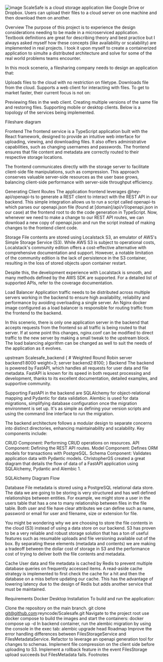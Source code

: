 ![image](https://github.com/user-attachments/assets/dd5398ce-1233-4423-9ac8-58dbe14045e8)
ScaleSafe is a cloud storage application like Google Drive or Dropbox. Users can upload their files to a cloud server on one machine and then download them on another.

Overview
The purpose of this project is to experience the design considerations needing to be made in a microserviced application. Textbook definitions are great for describing theory and best practice but I always asked myself how these concepts (like availability or scalability) are implemented in real projects. I took it upon myself to create a containerized application to simulte a distributed architecture and solve for some of the real world problems teams encounter.

In this mock scenerio, a filesharing company needs to design an application that:

Uploads files to the cloud with no restriction on filetype.
Downloads file from the cloud.
Supports a web client for interacting with files.
To get to market faster, their current focus is not on:

Previewing files in the web client.
Creating multiple versions of the same file and restoring files.
Supporting mobile or desktop clients.
Below is a topology of the services being implemented.

Fileshare diagram

Frontend
The frontend service is a TypeScript application built with the React framework, designed to provide an intuitive web interface for uploading, viewing, and downloading files. It also offers administrative capabilities, such as changing usernames and passwords. The frontend ensures that file content and metadata are correctly routed to their respective storage locations.

The frontend communicates directly with the storage server to facilitate client-side file manipulations, such as compression. This approach conserves valuable server-side resources as the user base grows, balancing client-side performance with server-side throughput efficiency.

Generating Client Routes
The application frontend leverages @hey-api/openapi-ts to generate a REST client to interact with the REST API in our backend. This simple integration allows us to run a script called openapi-ts which parses our openapi.json file (found at [domain]/api/v1/openapi.json in our case) at the frontend root to do the code generation in TypeScript. Now, whenever we need to make a change to our REST API routes, we can download a new copy of openapi.json and run the script instead of making changes to the frontend client code.

Storage
File contents are stored using Localstack S3, an emulator of AWS's Simple Storage Service (S3). While AWS S3 is subject to operational costs, Localstack's community edition offers a cost-effective alternative with comprehensive documentation and support. However, a notable limitation of the community edition is the lack of persistence in the S3 container, resulting in the loss of stored objects upon container restart.

Despite this, the development experience with Localstack is smooth, and many methods defined by the AWS SDK are supported. For a detailed list of supported APIs, refer to the coverage documentation.

Load Balancer
Application traffic needs to be distributed across multiple servers working in the backend to ensure high availability, reliability and performance by avoiding overloading a single server. An Nginx docker image configured as a load balancer is responsible for routing traffic from the frontend to the backend.

In this scenerio, there is only one application server in the backend that accepts requests from the frontend so all traffic is being routed to that server. If at some point this changes, nginx.conf can be modified to direct traffic to the new server by making a small tweak to the upstream block. The load balancing algorithm can be changed as well to suit the needs of the application as it evolves.

upstream Scalesafe_backend {
    # Weighted Round Robin
    server backend1:8000 weight=3;
    server backend2:8100;
}
Backend
The backend is powered by FastAPI, which handles all requests for user data and file metadata. FastAPI is known for its speed in both request processing and development, thanks to its excellent documentation, detailed examples, and supportive community.

Supporting FastAPI in the backend are SQLAlchemy for object-relational mapping and Pydantic for data validation. Alembic is used for data migrations, simplifying database configuration once the migration environment is set up. It's as simple as defining your version scripts and using the command line interface to run the migration.

The backend architecture follows a modular design to separate concerns into distinct directories, enhancing maintainability and scalability. Key components include:

CRUD Component: Performing CRUD operations on resources.
API Component: Defining the REST API routes.
Model Component: Defines ORM models for transactions with PostgreSQL.
Schema Component: Validates application data with Pydantic models.
ChristopherGS created a great diagram that details the flow of data of a FastAPI application using SQLAlchemy, Pydantic and Alembic 1.

SQLAlchemy Diagram Flow

Database
File metadata is stored using a PostgreSQL relational data store. The data we are going to be storing is very structured and has well defined relationships between entities. For example, we might store a user in the users table that has a one to many relationship between files in the file table. Both user and file have clear attributes we can define such as name, password or email for user and filename, size or extension for file.

You might be wondering why we are choosing to store the file contents in the cloud (S3) instead of using a data store on our backend. S3 has proven to be a very reliable and robust storage solution that has a ton of useful features such as resumable uploads and file versioning available out of the box. By separating these elements (metadata and contents) we are making a tradeoff between the dollar cost of storage in S3 and the performance cost of trying to deliver both the file contents and metadata.

Cache
User data and file metadata is cached by Redis to prevent multiple database queries on frequently accessed items. A read-aside cache strategy is implemented to first check the cache for a hit and then the database on a miss before updating our cache. This has the advantage of lowering latency due to the design of Redis but adds another service that must be maintained.

Requirements
Docker Desktop
Installation
To build and run the application:

Clone the repository on the main branch.
git clone git@github.com:reyncode/Scalesafe.git
Navigate to the project root use docker compose to build the images and start the containers:
docker compose up -d
In backend container, run the alembic migration by using the console in the exec tab:
alembic upgrade head
Roadmap
 Improve the error handling differences between FilesStorageService and FilesMetadataService.
 Refactor to leverage an openapi generation tool for changes to schemas.
 Implement file compression on the client side before uploading to S3.
 Implement a rollback feature in the event FilesStorage upload succeeds but FilesMetadata fails.
Footnotes
